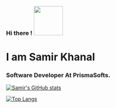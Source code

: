 ### Hi there ! <img src="https://media.giphy.com/media/mDLek2Pl1Q9PwH0dXd/source.gif" width="80px">  
# I am Samir Khanal
### Software Developer At PrismaSofts.

[![Samir's GitHub stats](https://github-readme-stats.vercel.app/api?username=samirkhanal35&show_icons=true&theme=radical)](https://github.com/anuraghazra/github-readme-stats)

[![Top Langs](https://github-readme-stats.vercel.app/api/top-langs/?username=samirkhanal35)](https://github.com/anuraghazra/github-readme-stats)
